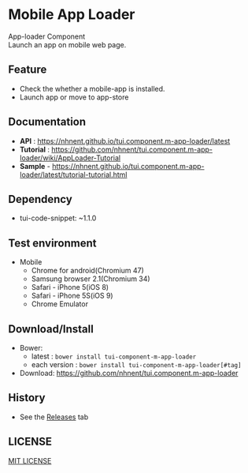 Mobile App Loader
===============
App-loader Component<br>
Launch an app on mobile web page.

## Feature
* Check the whether a mobile-app is installed.
* Launch app or move to app-store

## Documentation
* **API** : https://nhnent.github.io/tui.component.m-app-loader/latest
* **Tutorial** : https://github.com/nhnent/tui.component.m-app-loader/wiki/AppLoader-Tutorial
* **Sample** - https://nhnent.github.io/tui.component.m-app-loader/latest/tutorial-tutorial.html

## Dependency
* tui-code-snippet: ~1.1.0

## Test environment
* Mobile
	* Chrome for android(Chromium 47)
	* Samsung browser 2.1(Chromium 34)
	* Safari - iPhone 5(iOS 8)
	* Safari - iPhone 5S(iOS 9)
	* Chrome Emulator

## Download/Install
* Bower:
   * latest : `bower install tui-component-m-app-loader`
   * each version : `bower install tui-component-m-app-loader[#tag]`
* Download: https://github.com/nhnent/tui.component.m-app-loader

## History
* See the [Releases](https://github.com/nhnent/tui.component.m-app-loader/releases) tab 

## LICENSE
[MIT LICENSE](https://github.com/nhnent/tui.component.m-app-loader/blob/master/LICENSE)
